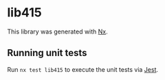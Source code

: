 # lib415

This library was generated with [Nx](https://nx.dev).


## Running unit tests

Run `nx test lib415` to execute the unit tests via [Jest](https://jestjs.io).


